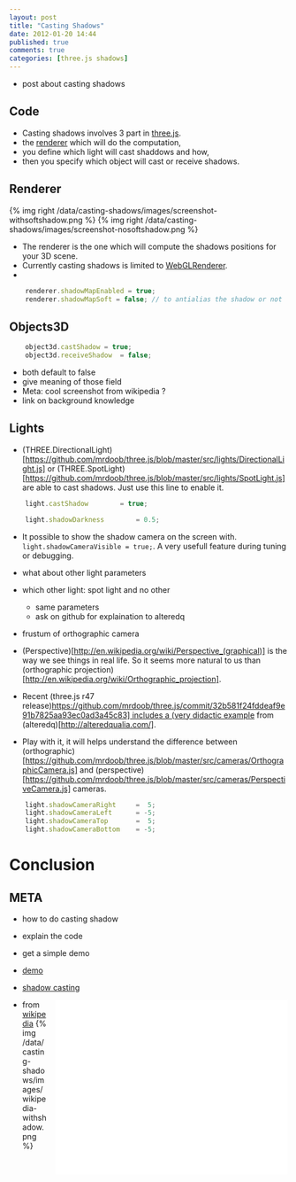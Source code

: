 ```yaml
---
layout: post
title: "Casting Shadows"
date: 2012-01-20 14:44
published: true
comments: true
categories: [three.js shadows]
---
```


* post about casting shadows

## Code

* Casting shadows involves 3 part in
[three.js](https://github.com/mrdoob/three.js/).
* the
[renderer](https://github.com/mrdoob/three.js/blob/master/src/renderers/WebGLRenderer.js)
which will do the computation,
* you define which light will cast shaddows and how,
* then you specify which object will cast or receive shadows.


## Renderer

{% img right /data/casting-shadows/images/screenshot-withsoftshadow.png %}
{% img right /data/casting-shadows/images/screenshot-nosoftshadow.png %}

* The renderer is the one which will compute the shadows positions for your 3D scene.
* Currently casting shadows is limited to
[WebGLRenderer](https://github.com/mrdoob/three.js/blob/master/src/renderers/WebGLRenderer.js).
* 

```javascript
	renderer.shadowMapEnabled = true;
	renderer.shadowMapSoft = false;	// to antialias the shadow or not
```


## Objects3D

```javascript
	object3d.castShadow	= true;
	object3d.receiveShadow	= false;
```

* both default to false
* give meaning of those field
* Meta: cool screenshot from wikipedia ?
* link on background knowledge

## Lights
* (THREE.DirectionalLight)[https://github.com/mrdoob/three.js/blob/master/src/lights/DirectionalLight.js]
or
(THREE.SpotLight)[https://github.com/mrdoob/three.js/blob/master/src/lights/SpotLight.js]
are able to cast shadows. Just use this line to enable it.

```javascript
	light.castShadow		= true;
```

```javascript
	light.shadowDarkness		= 0.5;
```



* It possible to show the shadow camera on the screen with.
```light.shadowCameraVisible = true;```.
A very usefull feature during tuning or debugging.

* what about other light parameters
* which other light: spot light and no other
  * same parameters
  * ask on github for explaination to alteredq
* frustum of orthographic camera
* (Perspective)[http://en.wikipedia.org/wiki/Perspective_(graphical)]
is the way we see things in real life.
So it seems more natural to us than
(orthographic projection)[http://en.wikipedia.org/wiki/Orthographic_projection].
* Recent
(three.js r47 release)[https://github.com/mrdoob/three.js/commit/32b581f24fddeaf9e91b7825aa93ec0ad3a45c83]
includes a
(very didactic example](http://mrdoob.github.com/three.js/examples/webgl_camera.html)
from
(alteredq)[http://alteredqualia.com/].
* Play with it, it will helps understand the difference between
(orthographic)[https://github.com/mrdoob/three.js/blob/master/src/cameras/OrthographicCamera.js]
and
(perspective)[https://github.com/mrdoob/three.js/blob/master/src/cameras/PerspectiveCamera.js]
cameras.

```javascript
	light.shadowCameraRight		=  5;
	light.shadowCameraLeft		= -5;
	light.shadowCameraTop		=  5;
	light.shadowCameraBottom	= -5;
```

# Conclusion


## META
* how to do casting shadow
* explain the code
* get a simple demo

* [demo](/data/casting-shadows/)
* [shadow casting](http://en.wikipedia.org/wiki/Shadow_mapping)


<iframe src="/data/casting-shadows"
	webkitallowfullscreen mozallowfullscreen allowfullscreen 
	width="420" height="315" frameborder="0" style="float: right; margin-left: 1em;">
</iframe>

* from [wikipedia](http://en.wikipedia.org/wiki/File:7fin.png)
{% img /data/casting-shadows/images/wikipedia-withshadow.png %}
